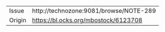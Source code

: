 | | |
|-|-|
| Issue    | http://technozone:9081/browse/NOTE-289        |
| Origin   | https://bl.ocks.org/mbostock/6123708          |
